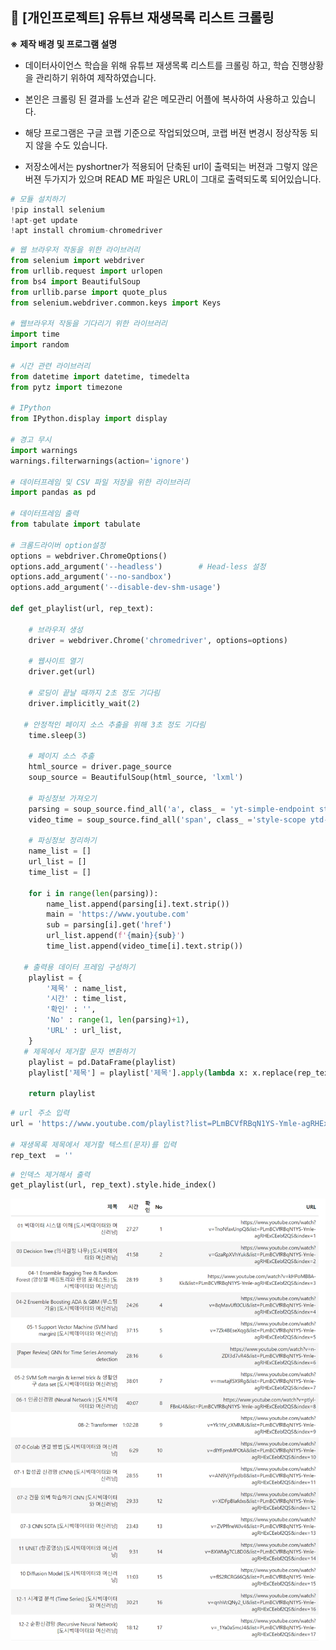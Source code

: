 ## 📌 [개인프로젝트] 유튜브 재생목록 리스트 크롤링

**※** **제작 배경 및 프로그램 설명** 

- 데이터사이언스 학습을 위해 유튜브 재생목록 리스트를 크롤링 하고, 학습 진행상황을 관리하기 위하여 제작하였습니다.

- 본인은 크롤링 된 결과를 노션과 같은 메모관리 어플에 복사하여 사용하고 있습니다.

- 해당 프로그램은 구글 코랩 기준으로 작업되었으며, 코랩 버젼 변경시 정상작동 되지 않을 수도 있습니다. 

- 저장소에서는 pyshortner가 적용되어 단축된 url이 출력되는 버젼과 그렇지 않은 버젼 두가지가 있으며 READ ME 파일은 URL이 그대로 출력되도록 되어있습니다.

  

```python
# 모듈 설치하기
!pip install selenium
!apt-get update
!apt install chromium-chromedriver
```

```python
# 웹 브라우저 작동을 위한 라이브러리
from selenium import webdriver
from urllib.request import urlopen
from bs4 import BeautifulSoup
from urllib.parse import quote_plus
from selenium.webdriver.common.keys import Keys

# 웹브라우저 작동을 기다리기 위한 라이브러리
import time
import random

# 시간 관련 라이브러리
from datetime import datetime, timedelta
from pytz import timezone

# IPython
from IPython.display import display

# 경고 무시
import warnings
warnings.filterwarnings(action='ignore')

# 데이터프레임 및 CSV 파일 저장을 위한 라이브러리
import pandas as pd

# 데이터프레임 출력
from tabulate import tabulate

# 크롬드라이버 option설정
options = webdriver.ChromeOptions()
options.add_argument('--headless')        # Head-less 설정
options.add_argument('--no-sandbox')
options.add_argument('--disable-dev-shm-usage')

def get_playlist(url, rep_text):

    # 브라우저 생성
    driver = webdriver.Chrome('chromedriver', options=options)

    # 웹사이트 열기
    driver.get(url)

    # 로딩이 끝날 때까지 2초 정도 기다림
    driver.implicitly_wait(2)

   # 안정적인 페이지 소스 추출을 위해 3초 정도 기다림
    time.sleep(3)

    # 페이지 소스 추출
    html_source = driver.page_source
    soup_source = BeautifulSoup(html_source, 'lxml')

    # 파싱정보 가져오기
    parsing = soup_source.find_all('a', class_ = 'yt-simple-endpoint style-scope ytd-playlist-video-renderer')
    video_time = soup_source.find_all('span', class_ ='style-scope ytd-thumbnail-overlay-time-status-renderer') #검색했을 때 검색숫자가 안맞아서 확인이 필요함

    # 파싱정보 정리하기
    name_list = []
    url_list = []
    time_list = []

    for i in range(len(parsing)):
        name_list.append(parsing[i].text.strip())
        main = 'https://www.youtube.com'
        sub = parsing[i].get('href')  
        url_list.append(f'{main}{sub}')
        time_list.append(video_time[i].text.strip())

   # 출력용 데이터 프레임 구성하기     
    playlist = {
        '제목' : name_list,
        '시간' : time_list,
        '확인' : '',    
        'No' : range(1, len(parsing)+1),
        'URL' : url_list, 
    }
   # 제목에서 제거할 문자 변환하기
    playlist = pd.DataFrame(playlist)
    playlist['제목'] = playlist['제목'].apply(lambda x: x.replace(rep_text,'').strip())

    return playlist
```

```python
# url 주소 입력
url = 'https://www.youtube.com/playlist?list=PLmBCVfRBqN1YS-Ymle-agRHExCEebf2QS'

# 재생목록 제목에서 제거할 텍스트(문자)를 입력
rep_text  = ''
```

```python
# 인덱스 제거해서 출력
get_playlist(url, rep_text).style.hide_index()
```

![image-20230424195346828](image-20230424195346828.png)

